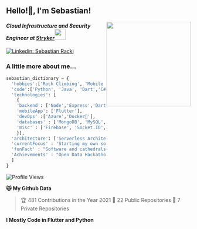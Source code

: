 <h2>Hello!🏻, I'm Sebastian!</h2>
<img align='right' src="https://media.giphy.com/media/M9gbBd9nbDrOTu1Mqx/giphy.gif" width="230">
<h4><p><em>Cloud Infrastructure and Security Engineer at <a href="https://www.stryker.com">Stryker</a><img src="https://media.giphy.com/media/WUlplcMpOCEmTGBtBW/giphy.gif" width="30"></h4> 
</em></p>

[![Linkedin: Sebastian Racki](https://img.shields.io/badge/-Sebastian-blue?style=flat-square&logo=Linkedin&logoColor=white&link=https://www.linkedin.com/in/anmol-p-singh/)](https://www.linkedin.com/in/sebastianracki/)

### A little more about me...  

```python
sebastian_dictionary = {
  'hobbies':['Rock Climbing', 'Mobile Dev', 'League of Legends','Hackathons'],
  'code':['Python', 'Java', 'Dart','C#'],
  'technologies': [
    {
    'backend': ['Node','Express','Dart','Python'],
    'mobileApp': ['Flutter'],
    'devOps' :['Azure','Docker🐳'],
    'databases' : ['MongoDB', 'MySQL','sqlite'],
    'misc' : ['Firebase', 'Socket.IO', 'pandas', 'https']
    }],
  'architecture': ['Serverless Architecture', 'Multi-Page applications'],
  'currentFocus' : 'Starting my own social media app developed in Flutter',
  'funFact' : "Software and cathedrals are much the same — first we build them, then we pray.",
  'Achievements' : "Open Data Hackathon Winner sponsored by Riot Games,MTU,CSO,AdvanceCRT and Lero", 
  ]
}
```

![Profile Views](http://img.shields.io/badge/Profile%20Views-1029-blue)

**🐱 My Github Data** 
> 🏆 481 Contributions in the Year 2021
> 📜 22 Public Repositories 
> 🔑 7 Private Repositories  


**I Mostly Code in Flutter and Python** 
